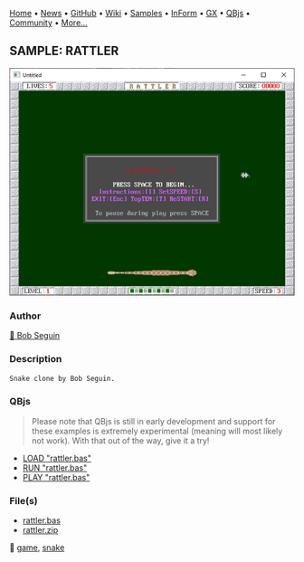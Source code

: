 [Home](https://qb64.com) • [News](../../news.md) • [GitHub](https://github.com/QB64Official/qb64) • [Wiki](https://github.com/QB64Official/qb64/wiki) • [Samples](../../samples.md) • [InForm](../../inform.md) • [GX](../../gx.md) • [QBjs](../../qbjs.md) • [Community](../../community.md) • [More...](../../more.md)

## SAMPLE: RATTLER

![screenshot.png](img/screenshot.png)

### Author

[🐝 Bob Seguin](../bob-seguin.md) 

### Description

```text
Snake clone by Bob Seguin.
```

### QBjs

> Please note that QBjs is still in early development and support for these examples is extremely experimental (meaning will most likely not work). With that out of the way, give it a try!

* [LOAD "rattler.bas"](https://v6p9d9t4.ssl.hwcdn.net/html/6029471/index.html?src=https://qb64.com/samples/rattler/src/rattler.bas)
* [RUN "rattler.bas"](https://v6p9d9t4.ssl.hwcdn.net/html/6029471/index.html?mode=auto&src=https://qb64.com/samples/rattler/src/rattler.bas)
* [PLAY "rattler.bas"](https://v6p9d9t4.ssl.hwcdn.net/html/6029471/index.html?mode=play&src=https://qb64.com/samples/rattler/src/rattler.bas)

### File(s)

* [rattler.bas](src/rattler.bas)
* [rattler.zip](src/rattler.zip)

🔗 [game](../game.md), [snake](../snake.md)
